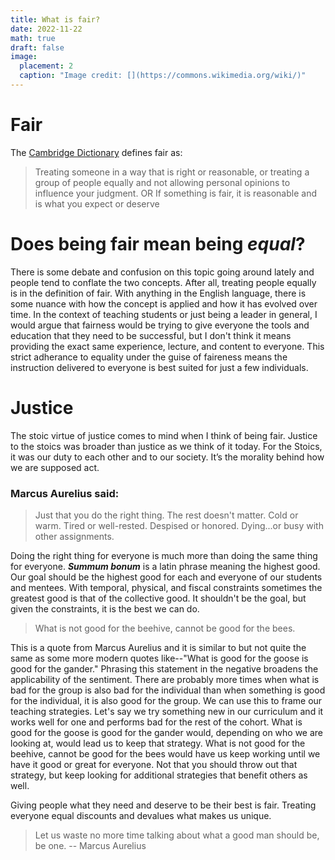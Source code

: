 ```yaml
---
title: What is fair?
date: 2022-11-22
math: true
draft: false
image:
  placement: 2
  caption: "Image credit: [](https://commons.wikimedia.org/wiki/)"
---
```


# Fair

The [Cambridge Dictionary](https://dictionary.cambridge.org/us/dictionary/english/fair) defines fair as: 

> Treating someone in a way that is right or reasonable, or treating a group of people equally and not allowing personal opinions to influence your judgment. OR If something is fair, it is reasonable and is what you expect or deserve 

# Does being **fair** mean being *equal*?

There is some debate and confusion on this topic going around lately and people tend to conflate the two concepts.  After all, treating people equally is in the definition of fair.  With anything in the English language, there is some nuance with how the concept is applied and how it has evolved over time.  In the context of teaching students or just being a leader in general, I would argue that fairness would be trying to give everyone the tools and education that they need to be successful, but I don't think it means providing the exact same experience, lecture, and content to everyone.  This strict adherance to equality under the guise of faireness means the instruction delivered to everyone is best suited for just a few individuals.

# Justice

The stoic virtue of justice comes to mind when I think of being fair. Justice to the stoics was broader than justice as we think of it today. For the Stoics, it was our duty to  each other and to our society. It’s the morality behind how we are supposed act.


### Marcus Aurelius said: 
> Just that you do the right thing. The rest doesn't matter. Cold or warm. Tired or well-rested. Despised or honored. Dying...or busy with other assignments.

Doing the right thing for everyone is much more than doing the same thing for everyone.  ***Summum bonum*** is a latin phrase meaning the highest good.  Our goal should be the highest good for each and everyone of our students and mentees.  With temporal, physical, and fiscal constraints sometimes the greatest good is that of the collective good.  It shouldn't be the goal, but given the constraints, it is the best we can do.

> What is not good for the beehive, cannot be good for the bees.

This is a quote from Marcus Aurelius and it is similar to but not quite the same as some more modern quotes like--"What is good for the goose is good for the gander."  Phrasing this statement in the negative broadens the applicability of the sentiment.  There are probably more times when what is bad for the group is also bad for the individual than when something is good for the individual, it is also good for the group.  We can use this to frame our teaching strategies.  Let's say we try something new in our curriculum and it works well for one and performs bad for the rest of the cohort.  What is good for the goose is good for the gander would, depending on who we are looking at, would lead us to keep that strategy.  What is not good for the beehive, cannot be good for the bees would have us keep working until we have it good or great for everyone.  Not that you should throw out that strategy, but keep looking for additional strategies that benefit others as well.

Giving people what they need and deserve to be their best is fair.  Treating everyone equal discounts and devalues what makes us unique.

> Let us waste no more time talking about what a good man should be, be one. -- Marcus Aurelius
